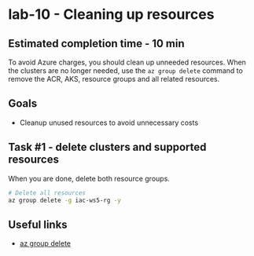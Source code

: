 # lab-10 - Cleaning up resources

## Estimated completion time - 10 min

To avoid Azure charges, you should clean up unneeded resources. When the clusters are no longer needed, use the `az group delete` command to remove the ACR, AKS, resource groups and all related resources.

## Goals

* Cleanup unused resources to avoid unnecessary costs

## Task #1 - delete clusters and supported resources

When you are done, delete both resource groups.

```bash
# Delete all resources
az group delete -g iac-ws5-rg -y
```
## Useful links

* [az group delete](https://docs.microsoft.com/en-us/cli/azure/group?view=azure-cli-latest&WT.mc_id=AZ-MVP-5003837#az_group_delete)